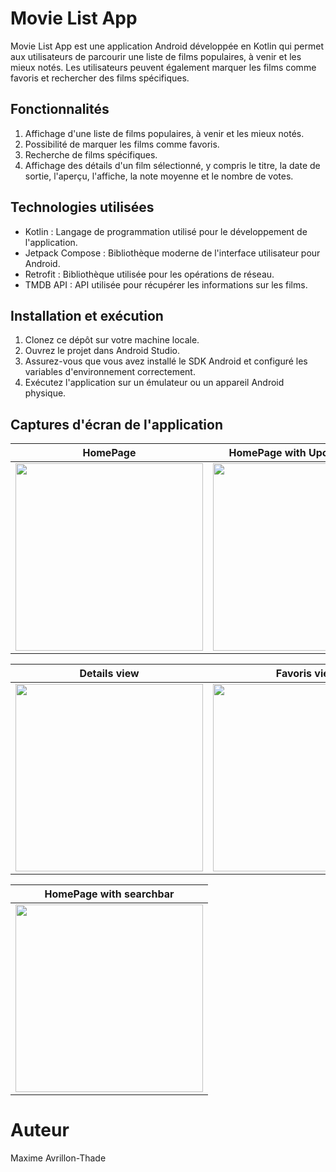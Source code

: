 # Movie List App
Movie List App est une application Android développée en Kotlin qui permet aux utilisateurs de parcourir une liste de films populaires, à venir et les mieux notés. Les utilisateurs peuvent également marquer les films comme favoris et rechercher des films spécifiques.

## Fonctionnalités
 1. Affichage d'une liste de films populaires, à venir et les mieux notés.
 2. Possibilité de marquer les films comme favoris.
 3. Recherche de films spécifiques.
 4. Affichage des détails d'un film sélectionné, y compris le titre, la date de sortie, l'aperçu, l'affiche, la note moyenne et le nombre de votes.

## Technologies utilisées
 - Kotlin : Langage de programmation utilisé pour le développement de l'application.
 - Jetpack Compose : Bibliothèque moderne de l'interface utilisateur pour Android.
 - Retrofit : Bibliothèque utilisée pour les opérations de réseau.
 - TMDB API : API utilisée pour récupérer les informations sur les films.

## Installation et exécution
1. Clonez ce dépôt sur votre machine locale.
2. Ouvrez le projet dans Android Studio.
3. Assurez-vous que vous avez installé le SDK Android et configuré les variables d'environnement correctement.
4. Exécutez l'application sur un émulateur ou un appareil Android physique.
   
## Captures d'écran de l'application

| HomePage | HomePage with Upcoming filter |
| :---: | :---: |
| <img src="https://github.com/ErtKid/Movie_List_Api/assets/113423631/8a13c83d-73e3-4209-a65f-a755ee126b9b.png" width="300"> | <img src="https://github.com/ErtKid/Movie_List_Api/assets/113423631/af3b43cf-7093-48f9-8500-be0616b0a2f4.png" width="300"> |

| Details view | Favoris view |
| :---: | :---: |
| <img src="https://github.com/ErtKid/Movie_List_Api/assets/113423631/a8f7a6ee-1e38-494f-b218-2feac12ec78d.png" width="300"> | <img src="https://github.com/ErtKid/Movie_List_Api/assets/113423631/4c79ae37-b947-49e1-8cb7-7329f5b42bf1.png" width="300"> |

| HomePage with searchbar |
| :---: |
| <img src="https://github.com/ErtKid/Movie_List_Api/assets/113423631/78dab316-20b3-45b4-b8cd-0c8eed9e3cd7.png" width="300"> |

# Auteur
Maxime Avrillon-Thade


